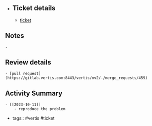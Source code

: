 - ## Ticket details
	- [ticket](https://gitlab.vertis.com:8443/vertis/mv2/-/issues/7047)
## Notes
	-
## Review details
	- [pull request](https://gitlab.vertis.com:8443/vertis/mv2/-/merge_requests/459)
## Activity Summary
	- [[2023-10-11]]
		- reproduce the problem
- tags:: #vertis #ticket